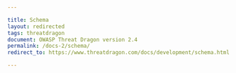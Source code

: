 ```yaml
---

title: Schema
layout: redirected
tags: threatdragon
document: OWASP Threat Dragon version 2.4
permalink: /docs-2/schema/
redirect_to: https://www.threatdragon.com/docs/development/schema.html

---
```


